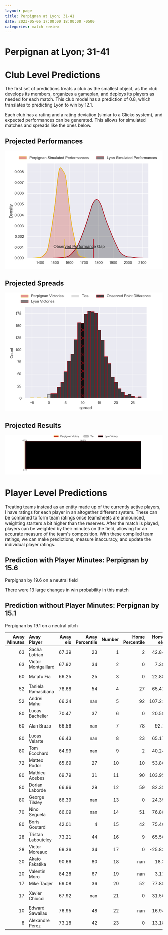 ```yaml
---  
layout: page  
title: Perpignan at Lyon; 31-41  
date: 2023-05-06 17:00:00 18:00:00 -0500  
categories: match review  
---
```

# Perpignan at Lyon; 31-41

# Club Level Predictions


The first set of predictions treats a club as the smallest object, as the club develops its members, organizes a gameplan, and deploys its players as needed for each match. This club model has a prediction of 0.8, which translates to predicting Lyon to win by 12.1.

Each club has a rating and a rating deviation (simiar to a Glicko system), and expected performances can be generated. This allows for simulated matches and spreads like the ones below.
## Projected Performances


![Projected Performances](plots/performances_2023-05-06-Lyon-Perpignan.png)
## Projected Spreads


![Projected Spreads](plots/spreads_2023-05-06-Lyon-Perpignan.png)
## Projected Results


![Projected Results](plots/resultbar_2023-05-06-Lyon-Perpignan.png)
# Player Level Predictions


Treating teams instead as an entity made up of the currently active players, I have ratings for each player in an altogether different system. These can be combined to form team ratings once teamsheets are announced, weighting starters a bit higher than the reserves. After the match is played, players can be weighted by their minutes on the field, allowing for an accurate measure of the team's composition. With these compiled team ratings, we can make predictions, measure inaccuracy, and update the individual player ratings.
## Prediction with Player Minutes: Perpignan by 15.6


Perpignan by 19.6 on a neutral field

There were 13 large changes in win probability in this match
## Prediction without Player Minutes: Perpignan by 15.1


Perpignan by 19.1 on a neutral pitch



|   Away Minutes | Away Player         |   Away elo |   Away Percentile |   Number |   Home Percentile |   Home elo | Home Player            |   Home Minutes |
|---------------:|:--------------------|-----------:|------------------:|---------:|------------------:|-----------:|:-----------------------|---------------:|
|             63 | Sacha Lotrian       |      67.39 |                23 |        1 |                 2 |      42.84 | Sébastien Taofifenua   |             62 |
|             63 | Victor Montgaillard |      67.92 |                34 |        2 |                 0 |       7.39 | Guillaume Marchand     |             51 |
|             60 | Ma'afu Fia          |      66.25 |                25 |        3 |                 0 |      22.88 | Demba Bamba            |             60 |
|             52 | Taniela Ramasibana  |      78.68 |                54 |        4 |                27 |      65.47 | Killian Geraci         |             15 |
|             52 | Andrei Mahu         |      66.24 |               nan |        5 |                92 |     107.21 | Romain Taofifenua      |             67 |
|             80 | Lucas Bachelier     |      70.47 |                37 |        6 |                 0 |      20.59 | Dylan Cretin           |             80 |
|             60 | Alan Brazo          |      66.56 |               nan |        7 |                78 |      92.7  | Beka Saghinadze        |             80 |
|             80 | Lucas Velarte       |      66.43 |               nan |        8 |                23 |      65.17 | Arno Botha             |             51 |
|             80 | Tom Ecochard        |      64.99 |               nan |        9 |                 2 |      40.24 | Baptiste Couilloud     |             80 |
|             72 | Matteo Rodor        |      65.69 |                27 |       10 |                10 |      53.86 | Léo Berdeu             |             25 |
|             80 | Mathieu Acebes      |      69.79 |                31 |       11 |                90 |     103.95 | Ethan Dumortier        |             80 |
|             80 | Dorian Laborde      |      66.96 |                29 |       12 |                59 |      82.35 | Josua Tuisova          |             80 |
|             80 | George Tilsley      |      66.39 |               nan |       13 |                 0 |      24.35 | Kyle Godwin            |             40 |
|             70 | Nino Seguela        |      66.09 |               nan |       14 |                51 |      76.88 | Tavite Veredamu        |             80 |
|             80 | Boris Goutard       |      42.01 |                 4 |       15 |                42 |      75.46 | Toby Arnold            |             80 |
|             28 | Tristan Labouteley  |      73.21 |                44 |       16 |                 9 |      65.56 | Félix Lambey           |             65 |
|             28 | Victor Moreaux      |      69.36 |                34 |       17 |                 0 |     -25.83 | Jean-Marc Doussain     |             55 |
|             20 | Akato Fakatika      |      90.66 |                80 |       18 |               nan |      18.3  | Thibaut Regard         |             40 |
|             20 | Valentin Moro       |      84.28 |                67 |       19 |               nan |       3.17 | Yanis Charcosset       |             29 |
|             17 | Mike Tadjer         |      69.08 |                36 |       20 |                52 |      77.85 | Liam Allen             |             29 |
|             17 | Xavier Chiocci      |      67.92 |               nan |       21 |                 0 |      31.56 | Francisco Gomez Kodela |             20 |
|             10 | Edward Sawailau     |      76.95 |                48 |       22 |               nan |      16.94 | Feao Fotuaika          |             18 |
|              8 | Alexandre Perez     |      73.18 |                42 |       23 |                 0 |      13.18 | Mickael Guillard       |             13 |

